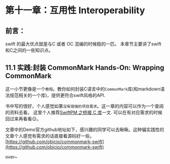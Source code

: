 # 第十一章：互用性 Interoperability

## 前言：

swift 的最大优点就是与C 或者 OC 混编的时候稳的一匹。
本章节主要讲了swift和C之间的一些知识点。


## 11.1 实践:封装 CommonMark    Hands-On: Wrapping CommonMark
这一小节更像是一个```教程```。教你如何封装C语言中的```CommonMark```库(和markdown语法规范相关的一个库)，提供更符合swift风格的API.

书中写的很好，个人感觉如果```没有很强的项目需求```。这一章的内容可以作为一个查阅的资料去看。
这里个人推荐[SwiftPM 之桥接 C 库](https://xiaozhuanlan.com/topic/6410729835)一文.
可以在有对应需求的时候回过来再看看😉。

文章中的Demo官方github地址如下，感兴趣的同学可以去瞅瞅。这种偏实践性的文章个人感觉有需求的话直接看源码好一些。
[https://github.com/objcio/commonmark-swift](https://github.com/objcio/commonmark-swift)

over~




